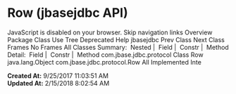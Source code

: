 # Row (jbasejdbc   API)

JavaScript is disabled on your browser. Skip navigation links Overview Package Class Use Tree Deprecated Help jbasejdbc Prev Class Next Class Frames No Frames All Classes Summary:  Nested |  Field |  Constr |  Method Detail:  Field |  Constr |  Method com.jbase.jdbc.protocol Class Row java.lang.Object com.jbase.jdbc.protocol.Row All Implemented Inte  

**Created At:** 9/25/2017 11:03:51 AM  
**Updated At:** 2/15/2018 8:02:54 AM  

